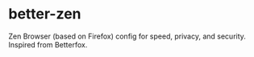 # better-zen
Zen Browser (based on Firefox) config for speed, privacy, and security. Inspired from Betterfox.

